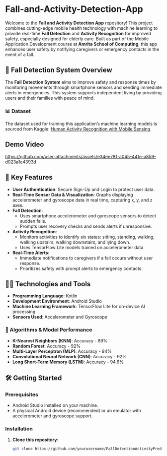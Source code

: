 # Fall-and-Activity-Detection-App

Welcome to the **Fall and Activity Detection App** repository! This project combines cutting-edge mobile health technology with machine learning to provide real-time **Fall Detection** and **Activity Recognition** for improved safety, especially designed for elderly care. Built as part of the Mobile Application Development course at **Amrita School of Computing**, this app enhances user safety by notifying caregivers or emergency contacts in the event of a fall.

## 🏥 Fall Detection System Overview
The **Fall Detection System** aims to improve safety and response times by monitoring movements through smartphone sensors and sending immediate alerts in emergencies. This system supports independent living by providing users and their families with peace of mind.

### 📊 Dataset
The dataset used for training this application’s machine learning models is sourced from Kaggle: [Human Activity Recognition with Mobile Sensing](https://www.kaggle.com/code/malekzadeh/human-activity-recognition-with-mobile-sensing).

## Demo Video
https://github.com/user-attachments/assets/e34ee781-a045-441e-a859-d023a1e4393d

## 🌟 Key Features
- **User Authentication**: Secure Sign-Up and Login to protect user data.
- **Real-Time Sensor Data & Visualization**: Graphs displaying accelerometer and gyroscope data in real time, capturing x, y, and z axes.
- **Fall Detection**:
  - Uses smartphone accelerometer and gyroscope sensors to detect sudden falls.
  - Prompts user recovery checks and sends alerts if unresponsive.
- **Activity Recognition**:
  - Monitors activities to identify six states: sitting, standing, walking, walking upstairs, walking downstairs, and lying down.
  - Uses TensorFlow Lite models trained on accelerometer data.
- **Real-Time Alerts**:
  - Immediate notifications to caregivers if a fall occurs without user response.
  - Prioritizes safety with prompt alerts to emergency contacts.

## 🧑‍💻 Technologies and Tools
- **Programming Language**: Kotlin
- **Development Environment**: Android Studio
- **Machine Learning Framework**: TensorFlow Lite for on-device AI processing
- **Sensors Used**: Accelerometer and Gyroscope

### 🚀 Algorithms & Model Performance
- **K-Nearest Neighbors (KNN)**: Accuracy - 89%
- **Random Forest**: Accuracy - 92%
- **Multi-Layer Perceptron (MLP)**: Accuracy - 94%
- **Convolutional Neural Network (CNN)**: Accuracy - 92%
- **Long Short-Term Memory (LSTM)**: Accuracy - 94.6%

## 🛠️ Getting Started
### Prerequisites
- Android Studio installed on your machine.
- A physical Android device (recommended) or an emulator with accelerometer and gyroscope support.

### Installation
1. **Clone this repository**:
   ```bash
   git clone https://github.com/yourusername/FallDetectionActivityPredictionApp.git
